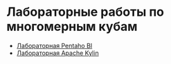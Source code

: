 # Лабораторные работы по многомерным кубам

- [Лабораторная Pentaho BI](https://github.com/ThCompiler/lab-spark/blob/main/lab_pentaho/README.md)
- [Лабораторная Apache Kylin](https://github.com/ThCompiler/lab-spark/blob/main/lab_6_kylin/README.md)
